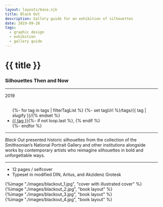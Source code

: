 ```yaml
---
layout: layouts/base.njk
title: Black Out
description: Gallery guide for an exhibition of silhouettes
date: 2019-09-28
tags:
  - graphic design
  - exhibition
  - gallery guide
---
```


<div class="container">
	<div class="row">
		<div class="col-12 col-12-md col-4-lg">
			<h1>{{ title }}</h1>
            <h3>Silhouettes Then and Now</h3>
			<hr>
			<time>2019</time>
			</br></br>
			<ul class="post-metadata">
				{%- for tag in tags | filterTagList %}
				{%- set tagUrl %}/tags/{{ tag | slugify }}/{% endset %}
				<li><a href="{{ tagUrl }}" class="post-tag">{{ tag }}</a>{%- if not loop.last %}, {% endif %}</li>
				{%- endfor %}
			</ul>
			<hr>
		    	<p><em>Black Out</em> presented historic silhouettes from the collection of the Smithsonian’s National Portrait Gallery and other institutions alongside works by contemporary artists who reimagine silhouettes in bold and unforgettable ways.</p>
			<hr>
            <ul class="post-metadata">
                <li>12 pages / selfcover</li>
                <li>Typeset in modified DIN, Aritus, and Akzidenz Grotesk</li>
            </ul>
		</div>
        <div class="col-12 col-12-md col-1-lg"></div>
		<div class="col-12 col-12-md col-6-lg">
			{%image "./images/blackout_1.jpg", "cover with illustrated cover" %}
		</div>
        <div class="col-12 col-1-md col-1-lg"></div>
	</div>
	<div class="row">
		<div class="col-12 col-12-md col-2-lg"></div>
		<div class="col-12 col-12-md col-9-lg">
            {%image "./images/blackout_2.jpg", "book layout" %}
        </br>
            {%image "./images/blackout_3.jpg", "book layout" %}
        </br>
            {%image "./images/blackout_4.jpg", "book layout" %}
        </div>
    	<div class="col-12 col-12-md col-1-lg"></div>
  	</div>
</div>